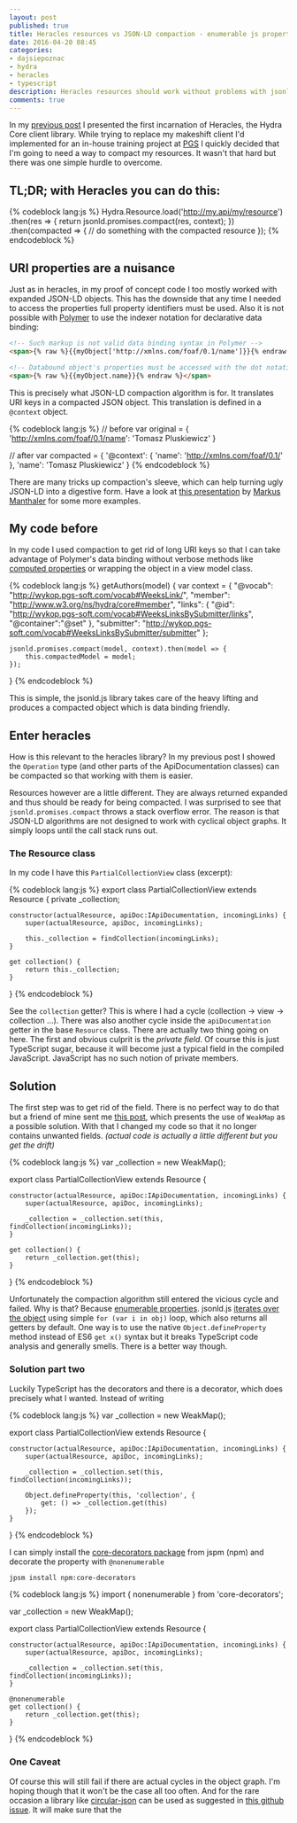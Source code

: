 ```yaml
---
layout: post
published: true
title: Heracles resources vs JSON-LD compaction - enumerable js properties
date: 2016-04-20 08:45
categories:
- dajsiepoznac
- hydra
- heracles
- typescript
description: Heracles resources should work without problems with jsonld.js processing algorithms
comments: true
---
```


In my [previous post](/blog/2016/04/introducing-heracles/) I presented the first incarnation of Heracles, the Hydra Core
client library. While trying to replace my makeshift client I'd implemented for an in-house training project at [PGS][pgs]
I quickly decided that I'm going to need a way to compact my resources. It wasn't that hard but there was one simple
hurdle to overcome.

<!--more-->

## **TL;DR; with Heracles you can do this:**

{% codeblock lang:js %}
Hydra.Resource.load('http://my.api/my/resource')
    .then(res => {
        return jsonld.promises.compact(res, context);
    })
    .then(compacted => {
        // do something with the compacted resource
    });
{% endcodeblock %}

## URI properties are a nuisance

Just as in heracles, in my proof of concept code I too mostly worked with expanded JSON-LD objects. This has the downside
that any time I needed to access the properties full property identifiers must be used. Also it is not possible with
[Polymer][Polymer] to use the indexer notation for declarative data binding:

``` html
<!-- Such markup is not valid data binding syntax in Polymer -->
<span>{% raw %}{{myObject['http://xmlns.com/foaf/0.1/name']}}{% endraw %}</span>

<!-- Databound object's properties must be accessed with the dot notation -->
<span>{% raw %}{{myObject.name}}{% endraw %}</span>
```

This is precisely what JSON-LD compaction algorithm is for. It translates URI keys in a compacted JSON object. This 
translation is defined in a `@context` object.

{% codeblock lang:js %}
// before
var original = {
    'http://xmlns.com/foaf/0.1/name': 'Tomasz Pluskiewicz'
}

// after
var compacted = {
    '@context': {
        'name': 'http://xmlns.com/foaf/0.1/'
    },
    'name': 'Tomasz Pluskiewicz'
}
{% endcodeblock %}

There are many tricks up compaction's sleeve, which can help turning ugly JSON-LD into a digestive form. Have a look at
[this presentation][ld-example] by [Markus Manthaler][lanthi] for some more examples.

## My code before

In my code I used compaction to get rid of long URI keys so that I can take advantage of Polymer's data binding without
verbose methods like [computed properties][computed] or wrapping the object in a view model class.

{% codeblock lang:js %}
getAuthors(model)
{
    var context = {
        "@vocab": "http://wykop.pgs-soft.com/vocab#WeeksLink/",
        "member": "http://www.w3.org/ns/hydra/core#member",
        "links": {
            "@id": "http://wykop.pgs-soft.com/vocab#WeeksLinksBySubmitter/links",
            "@container":"@set"
        },
        "submitter": "http://wykop.pgs-soft.com/vocab#WeeksLinksBySubmitter/submitter"
    };

    jsonld.promises.compact(model, context).then(model => {
        this.compactedModel = model;
    });
}
{% endcodeblock %}

This is simple, the jsonld.js library takes care of the heavy lifting and produces a compacted object which is data binding
friendly.

## Enter heracles

How is this relevant to the heracles library? In my previous post I showed the `Operation` type (and other parts of the
ApiDocumentation classes) can be compacted so that working with them is easier.

Resources however are a little different. They are always returned expanded and thus should be ready for being compacted.
I was surprised to see that `jsonld.promises.compact` throws a stack overflow error. The reason is that JSON-LD algorithms
are not designed to work with cyclical object graphs. It simply loops until the call stack runs out.

### The Resource class

In my code I have this `PartialCollectionView` class (excerpt):

{% codeblock lang:js %}
export class PartialCollectionView extends Resource {
    private _collection;

    constructor(actualResource, apiDoc:IApiDocumentation, incomingLinks) {
        super(actualResource, apiDoc, incomingLinks);
        
        this._collection = findCollection(incomingLinks);
    }

    get collection() {
        return this._collection;
    }
}
{% endcodeblock %}

See the `collection` getter? This is where I had a cycle (collection -> view -> collection ...). There was also another
cycle inside the `apiDocumentation` getter in the base `Resource` class. There are actually two thing going on here. The
first and obvious culprit is the *private field*. Of course this is just TypeScript sugar, because it will become just a
typical field in the compiled JavaScript. JavaScript has no such notion of private members.

## Solution

The first step was to get rid of the field. There is no perfect way to do that but a friend of mine sent me [this post][weakmap],
which presents the use of `WeakMap` as a possible solution. With that I changed my code so that it no longer contains
unwanted fields. *(actual code is actually a little different but you get the drift)*

{% codeblock lang:js %}
var _collection = new WeakMap();

export class PartialCollectionView extends Resource {

    constructor(actualResource, apiDoc:IApiDocumentation, incomingLinks) {
        super(actualResource, apiDoc, incomingLinks);
        
        _collection = _collection.set(this, findCollection(incomingLinks));
    }

    get collection() {
        return _collection.get(this);
    }
}
{% endcodeblock %}

Unfortunately the compaction algorithm still entered the vicious cycle and failed. Why is that? Because [enumerable 
properties][enumerable]. jsonld.js [iterates over the object][iter] using simple `for (var i in obj)` loop, which also
returns all getters by default. One way is to use the native `Object.defineProperty` method instead of ES6 `get x()` 
syntax but it breaks TypeScript code analysis and generally smells. There is a better way though.

### Solution part two

Luckily TypeScript has the decorators and there is a decorator, which does precisely what I wanted. Instead of writing

{% codeblock lang:js %}
var _collection = new WeakMap();

export class PartialCollectionView extends Resource {

    constructor(actualResource, apiDoc:IApiDocumentation, incomingLinks) {
        super(actualResource, apiDoc, incomingLinks);
        
        _collection = _collection.set(this, findCollection(incomingLinks));
        
        Object.defineProperty(this, 'collection', {
            get: () => _collection.get(this)
        });
    }
}
{% endcodeblock %}

I can simply install the [core-decorators package](https://www.npmjs.com/package/core-decorators) from jspm (npm) and 
decorate the property with `@nonenumerable`

``` bash
jpsm install npm:core-decorators
```

{% codeblock lang:js %}
import { nonenumerable } from 'core-decorators';

var _collection = new WeakMap();

export class PartialCollectionView extends Resource {

    constructor(actualResource, apiDoc:IApiDocumentation, incomingLinks) {
        super(actualResource, apiDoc, incomingLinks);
        
        _collection = _collection.set(this, findCollection(incomingLinks));
    }

    @nonenumerable
    get collection() {
        return _collection.get(this);
    }
}
{% endcodeblock %}

### One Caveat

Of course this will still fail if there are actual cycles in the object graph. I'm hoping though that it won't be the
case all too often. And for the rare occasion a library like [circular-json][circ] can be used as suggested in [this github
issue][jsonld-issue]. It will make sure that the

[pgs]: http://pgs-soft.com
[Polymer]: https://www.polymer-project.org/
[ld-example]: http://www.slideshare.net/lanthaler/building-next-generation-web-ap-is-with-jsonld-and-hydra/23
[lanthi]: https://twitter.com/markuslanthaler
[computed]: https://www.polymer-project.org/1.0/docs/devguide/properties.html#computed-properties
[weakmap]: http://davidvujic.blogspot.com/2015/03/what-wait-really-oh-no-a-post-about-es6-classes-and-privacy.html
[enumerable]: https://developer.mozilla.org/pl/docs/Web/JavaScript/Enumerability_and_ownership_of_properties
[circ]: https://www.npmjs.com/package/circular-json
[jsonld-issue]: https://github.com/digitalbazaar/jsonld.js/issues/97
[iter]: https://github.com/digitalbazaar/jsonld.js/blob/master/js/jsonld.js#L6594